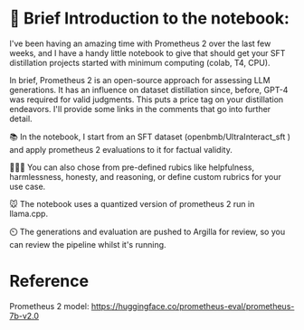 # 🧾 Brief Introduction to the notebook:
I've been having an amazing time with Prometheus 2 over the last few weeks, and I have a handy little notebook to give that should get your SFT distillation projects started with minimum computing (colab, T4, CPU).

In brief, Prometheus 2 is an open-source approach for assessing LLM generations. It has an influence on dataset distillation since, before, GPT-4 was required for valid judgments. 
This puts a price tag on your distillation endeavors. I'll provide some links in the comments that go into further detail.

📚 In the notebook, I start from an SFT dataset (openbmb/UltraInteract_sft ) and apply prometheus 2 evaluations to it for factual validity. 

🧑🏼‍🔬 You can also chose from pre-defined rubics like helpfulness, harmlessness, honesty, and reasoning, or define custom rubrics for your use case.

🐭 The notebook uses a quantized version of prometheus 2 run in llama.cpp.

⏲️ The generations and evaluation are pushed to Argilla for review, so you can review the pipeline whilst it's running.


# Reference
Prometheus 2 model: https://huggingface.co/prometheus-eval/prometheus-7b-v2.0




